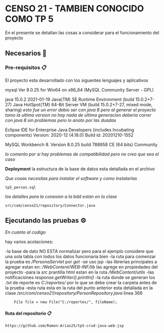 # CENSO 21 - TAMBIEN CONOCIDO COMO TP 5

En el presente se detallan las cosas a considerar para el funcionamiento del proyecto

## Necesarios 🚀
### Pre-requisitos 📋

El proyecto esta desarrollado con los siguentes lenguajes y aplicativos

mysql  Ver 8.0.25 for Win64 on x86_64 (MySQL Community Server - GPL)

java 15.0.2 2021-01-19
Java(TM) SE Runtime Environment (build 15.0.2+7-27)
Java HotSpot(TM) 64-Bit Server VM (build 15.0.2+7-27, mixed mode, sharing)
_esto fue un error debio  ser con java 8 pero al generar el proyecto tomo la ultima version_
_no hay nada de ultima generacion deberia correr con java 8 sin problemas pero lo anoto por las duadas_

Eclipse IDE for Enterprise Java Developers (includes Incubating components)
Version: 2020-12 (4.18.0)
Build id: 20201210-1552

MySQL Workbench 8. Version 8.0.25 build 788958 CE (64 bits) Community

_lo comento por si hay problemas de compatibilidad pero no creo que sea el caso_



**Deployment**
la estructura de la base de datos esta detallada en el archivo


_Que cosas necesitas para instalar el software y como instalarlas_

```
tp5_person.sql
```

_los detalles para la conexion a la bdd estan en la clase_
```
src/com/censo21/repository/Connector.java
```

## Ejecutando las pruebas ⚙️

_En cuanto al codigo_

hay varios acotaciones:

-la base de dato NO ESTA normalizar pero para el ejemplo considere que una sola tabla con todos los datos funcionaria bien
-la ruta para comenzar la prueba es _/PersonaServlet_  por _get_
-se uso jsp
-las librerias principales a agregar estan en: _/WebContent/WEB-INF/lib_ las agrege en propiedades del proyecto
-para la _src_ prantilla html estan en la ruta _/WebContent/utils_
-las notificaciones _response.getWriter().println()_
-la ruta donde se generan los _.txt_ de reporte es _C:/reportes/_ por lo que se debe crear la carpeta antes de la prueba
-esta ruta esta en la ruta del punto anterior esta detallada en la clase _/src/com/censo21/repository/PersonRepository.java_ linea 366
```
    File file = new File("C:/reportes/", fileName);
```
#### Ruta del repositorio 📋
```
https://github.com/Ramon-Arias25/tp5-crud-java-web-jsp
```